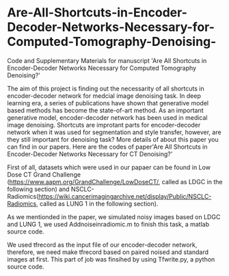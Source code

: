 # Are-All-Shortcuts-in-Encoder-Decoder-Networks-Necessary-for-Computed-Tomography-Denoising-
Code and Supplementary Materials for manuscript 'Are All Shortcuts in Encoder-Decoder Networks Necessary for Computed Tomography Denoising?'

The aim of this project is finding out the necessarity of all shortcuts in encoder-decoder network for medcial image denoising task. In deep learning era, a series of publications have shown that generative model based methods has become the state-of-art method. As an important generative model, encoder-decoder network has been used in medical image denoising. Shortcuts are improtant parts for encoder-decoder network when it was used for segmentation and style transfer, however, are they still important for denoising task? More details of about this paper you can find in our papers. Here are the codes of paper'Are All Shortcuts in Encoder-Decoder Networks Necessary for CT Denoising?'

First of all, datasets which were used in our papaer can be found in Low Dose CT Grand Challenge (https://www.aapm.org/GrandChallenge/LowDoseCT/, called as LDGC in the following section)  and NSCLC-Radiomics(https://wiki.cancerimagingarchive.net/display/Public/NSCLC-Radiomics, called as LUNG 1 in the following section).

As we mentionded in the paper, we simulated noisy images based on LDGC and LUNG 1, we used Addnoiseinradiomic.m to finish this task, a matlab source code.

We used tfrecord as the input file of our encoder-decoder network, therefore, we need make tfrecord based on paired noised and standard images at first. This part of job was finsihed by using Tfwrite.py, a python source code.

